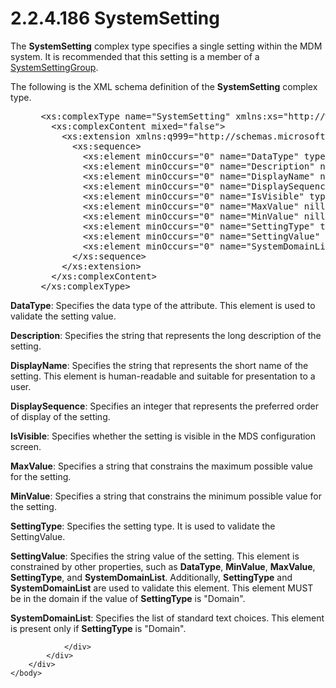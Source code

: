 <html dir="LTR" xmlns:mshelp="http://msdn.microsoft.com/mshelp" xmlns:ddue="http://ddue.schemas.microsoft.com/authoring/2003/5" xmlns:xlink="http://www.w3.org/1999/xlink" xmlns:tool="http://www.microsoft.com/tooltip">
    <head>
        <meta http-equiv="Content-Type" content="text/html; CHARSET=utf-8"></meta>
        <meta name="save" content="history"></meta>
        <title>2.2.4.186 SystemSetting</title>
        <xml>
            <mshelp:toctitle title="2.2.4.186 SystemSetting"></mshelp:toctitle>
            <mshelp:rltitle title="[MS-SSMDSWS-15]: SystemSetting"></mshelp:rltitle>
            <mshelp:keyword index="A" term="3b529b8a-3d24-4bed-bb1e-ba565e7b5d9d"></mshelp:keyword>
            <mshelp:attr name="DCSext.ContentType" value="open specification"></mshelp:attr>
            <mshelp:attr name="AssetID" value="3b529b8a-3d24-4bed-bb1e-ba565e7b5d9d"></mshelp:attr>
            <mshelp:attr name="TopicType" value="kbRef"></mshelp:attr>
            <mshelp:attr name="DCSext.Title" value="[MS-SSMDSWS-15]: SystemSetting" />
        </xml>
    </head>
    <body>
        <div id="header">
            <h1 class="heading">2.2.4.186 SystemSetting</h1>
        </div>
        <div id="mainSection">
            <div id="mainBody">
                <div id="allHistory" class="saveHistory"></div>
                <div id="sectionSection0" class="section" name="collapseableSection">
                    

<p>The <b>SystemSetting</b> complex type specifies a single
setting within the MDM system. It is recommended that this setting is a member
of a <a href="d8d25100-e22f-494d-b866-bb997e2a856b.md">SystemSettingGroup</a>.</p>

<p>The following is the XML schema definition of the <b>SystemSetting</b>
complex type.</p>

<dl>
<dd>
<div><pre> &lt;xs:complexType name=&quot;SystemSetting&quot; xmlns:xs=&quot;http://www.w3.org/2001/XMLSchema&quot;&gt;
   &lt;xs:complexContent mixed=&quot;false&quot;&gt;
     &lt;xs:extension xmlns:q999=&quot;http://schemas.microsoft.com/sqlserver/masterdataservices/2009/09&quot; base=&quot;q999:MetadataDataContractOfIdentifier&quot;&gt;
       &lt;xs:sequence&gt;
         &lt;xs:element minOccurs=&quot;0&quot; name=&quot;DataType&quot; type=&quot;q999:AttributeDataType&quot; /&gt;
         &lt;xs:element minOccurs=&quot;0&quot; name=&quot;Description&quot; nillable=&quot;true&quot; type=&quot;xs:string&quot; /&gt;
         &lt;xs:element minOccurs=&quot;0&quot; name=&quot;DisplayName&quot; nillable=&quot;true&quot; type=&quot;xs:string&quot; /&gt;
         &lt;xs:element minOccurs=&quot;0&quot; name=&quot;DisplaySequence&quot; type=&quot;xs:int&quot; /&gt;
         &lt;xs:element minOccurs=&quot;0&quot; name=&quot;IsVisible&quot; type=&quot;xs:boolean&quot; /&gt;
         &lt;xs:element minOccurs=&quot;0&quot; name=&quot;MaxValue&quot; nillable=&quot;true&quot; type=&quot;xs:string&quot; /&gt;
         &lt;xs:element minOccurs=&quot;0&quot; name=&quot;MinValue&quot; nillable=&quot;true&quot; type=&quot;xs:string&quot; /&gt;
         &lt;xs:element minOccurs=&quot;0&quot; name=&quot;SettingType&quot; type=&quot;q999:AttributeType&quot; /&gt;
         &lt;xs:element minOccurs=&quot;0&quot; name=&quot;SettingValue&quot; nillable=&quot;true&quot; type=&quot;xs:string&quot; /&gt;
         &lt;xs:element minOccurs=&quot;0&quot; name=&quot;SystemDomainList&quot; nillable=&quot;true&quot; type=&quot;q999:SystemDomainList&quot; /&gt;
       &lt;/xs:sequence&gt;
     &lt;/xs:extension&gt;
   &lt;/xs:complexContent&gt;
 &lt;/xs:complexType&gt;
</pre></div>
</dd></dl>

<p><b>DataType</b>: Specifies the data type of the attribute.
This element is used to validate the setting value.</p>

<p><b>Description</b>: Specifies the string that
represents the long description of the setting.</p>

<p><b>DisplayName</b>: Specifies the string that
represents the short name of the setting. This element is human-readable and
suitable for presentation to a user.</p>

<p><b>DisplaySequence</b>: Specifies an integer that
represents the preferred order of display of the setting.</p>

<p><b>IsVisible</b>: Specifies whether the setting is
visible in the MDS configuration screen.</p>

<p><b>MaxValue</b>: Specifies a string that constrains
the maximum possible value for the setting.</p>

<p><b>MinValue</b>: Specifies a string that constrains
the minimum possible value for the setting.</p>

<p><b>SettingType</b>: Specifies the setting type. It is
used to validate the SettingValue.</p>

<p><b>SettingValue</b>: Specifies the string value of
the setting. This element is constrained by other properties, such as <b>DataType</b>,
<b>MinValue</b>, <b>MaxValue</b>, <b>SettingType</b>, and <b>SystemDomainList</b>.
Additionally, <b>SettingType</b> and <b>SystemDomainList</b> are used to
validate this element. This element MUST be in the domain if the value of <b>SettingType</b>
is &quot;Domain&quot;.</p>

<p><b>SystemDomainList</b>: Specifies the list of
standard text choices. This element is present only if <b>SettingType</b> is
&quot;Domain&quot;.</p>


                </div>
            </div>
        </div>
    </body>
</html>